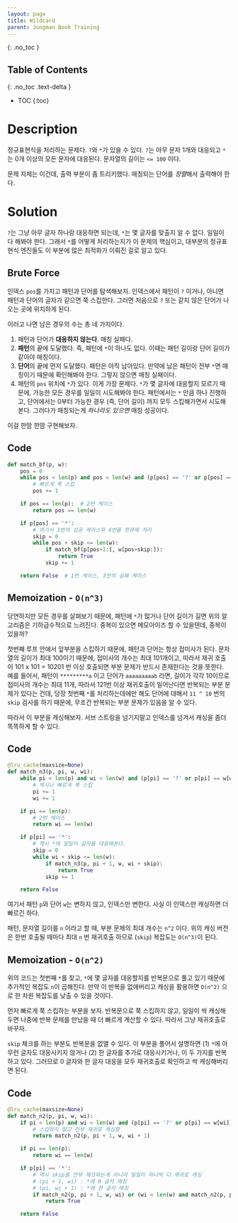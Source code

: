 ```yaml
---
layout: page
title: Wildcard
parent: Jongman Book Training
---
```


{: .no_toc }
## Table of Contents
{: .no_toc .text-delta }
- TOC
{:toc}

# Description
 정규표현식을 처리하는 문제다. `?`와 `*`가 있을 수 있다. `?`는 아무
 문자 1개와 대응되고 `*`는 0개 이상의 모든 문자에 대응된다. 문자열의
 길이는 `<= 100` 이다.

 문제 자체는 이건데, 출력 부분이 좀 트리키했다. 매칭되는 단어를
 *정렬*해서 출력해야 한다.

# Solution
 `?`는 그냥 아무 글자 하나랑 대응하면 되는데, `*`는 몇 글자를 맞출지
 알 수 없다. 일일이 다 해봐야 한다. 그래서 `*`를 어떻게 처리하는지가
 이 문제의 핵심이고, 대부분의 정규표현식 엔진들도 이 부분에 많은
 최적화가 이뤄진 걸로 알고 있다.

## Brute Force
 인덱스 `pos`를 가지고 패턴과 단어를 탐색해보자. 인덱스에서 패턴이 `?`
 이거나, 아니면 패턴과 단어의 글자가 같으면 쭉 스킵한다. 그러면
 처음으로 `?` 또는 같지 않은 단어가 나오는 곳에 위치하게 된다.

 이러고 나면 남은 경우의 수는 총 네 가지이다.
 1. 패턴과 단어가 **대응하지 않는다**. 매칭 실패다.
 2. **패턴**의 끝에 도달했다. 즉, 패턴에 `*`이 하나도 없다. 이때는 패턴
    길이랑 단어 길이가 같아야 매칭이다.
 3. **단어**의 끝에 먼저 도달했다. 패턴은 아직 남아있다. 만약에 남은
    패턴이 전부 `*`면 매칭이기 때문에 확인해봐야 한다. 그렇지 않으면
    매칭 실패이다.
 4. 패턴의 `pos` 위치에 `*`가 있다. 이게 가장 문제다. `*`가 몇 글자에
    대응할지 모르기 때문에, 가능한 모든 경우를 일일이 시도해봐야
    한다. 패턴에서는 `*` 만큼 하나 진행하고, 단어에서는 0부터 가능한
    경우 (즉, 단어 길이) 까지 모두 스킵해가면서 시도해본다. 그러다가
    매칭되는게 *하나라도 있으면* 매칭 성공이다.

 이걸 한땀 한땀 구현해보자.

## Code

``` python
def match_bf(p, w):
    pos = 0
    while pos < len(p) and pos < len(w) and (p[pos] == '?' or p[pos] == w[pos]):
	    # 빠르게 쭉 스킵
        pos += 1

    if pos == len(p):  # 2번 케이스
        return pos == len(w)

    if p[pos] == '*':
        # 여기서 3번의 성공 케이스와 4번을 한큐에 처리
        skip = 0
        while pos + skip <= len(w):
            if match_bf(p[pos+1:], w[pos+skip:]):
                return True
            skip += 1

    return False  # 1번 케이스, 3번의 실패 케이스
```


## Memoization - `O(n^3)`
 당연하지만 모든 경우를 살펴보기 때문에, 패턴에 `*`가 많거나 단어
 길이가 길면 위의 알고리즘은 기하급수적으로 느려진다. 중복이 있으면
 메모아이즈 할 수 있을텐데, 중복이 있을까?

 첫번째 루프 안에서 앞부분을 스킵하기 때문에, 패턴과 단어는 항상
 접미사가 된다. 문자열의 길이가 최대 100이기 때문에, 접미사의 개수는
 최대 101개이고, 따라서 재귀 호출이 101 x 101 = 10201 번 이상 호출되면
 부분 문제가 반드시 존재한다는 것을 뜻한다. 예를 들어서, 패턴이
 `*********a` 이고 단어가 `aaaaaaaaab` 라면, 길이가 각각 10이므로
 접미사의 개수는 최대 11개, 따라서 121번 이상 재귀호출이 일어난다면
 반복되는 부분 문제가 있다는 건데, 당장 첫번째 `*`를 처리하는데에만
 해도 단어에 대해서 `11 ^ 10` 번의 `skip` 검사를 하기 때문에, 무조건
 반복되는 부분 문제가 있음을 알 수 있다.

 따라서 이 부분을 캐싱해보자. 서브 스트링을 넘기지말고 인덱스를 넘겨서
 캐싱을 좀더 똑똑하게 할 수 있다.

## Code

```python
@lru_cache(maxsize=None)
def match_n3(p, pi, w, wi):
    while pi < len(p) and wi < len(w) and (p[pi] == '?' or p[pi] == w[wi]):
        # 역시나 빠르게 쭉 스킵
        pi += 1
        wi += 1

    if pi == len(p):
        # 2번 케이스
        return wi == len(w)

    if p[pi] == '*':
        # 역시 *에 일일이 글자를 대응해본다.
        skip = 0
        while wi + skip <= len(w):
            if match_n3(p, pi + 1, w, wi + skip):
                return True
            skip += 1

    return False
```

 여기서 패턴 `p`와 단어 `w`는 변하지 않고, 인덱스만 변한다. 사실 이
 인덱스만 캐싱하면 더 빠르긴 하다.

 패턴, 문자열 길이를 `n` 이라고 할 때, 부분 문제의 최대 개수는 `n^2`
 이다. 위의 캐싱 버전은 한번 호출될 때마다 최대 `n` 번 재귀호출 하므로
 (`skip`) 복잡도는 `O(n^3)`이 된다.

## Memoization - `O(n^2)`
 위의 코드는 첫번째 `*`를 찾고, `*`에 몇 글자를 대응할지를 반복문으로
 풀고 있기 때문에 추가적인 복잡도 `n`이 곱해진다. 만약 이 반복을
 없애버리고 캐싱을 활용하면 `O(n^2)` 으로 한 차원 복잡도를 낮출 수
 있을 것이다.

 먼저 빠르게 쭉 스킵하는 부분을 보자. 반복문으로 쭉 스킵하지 않고,
 일일이 싹 캐싱해두면 나중에 반복 문제를 만났을 때 더 빠르게 계산할 수
 있다. 따라서 그냥 재귀호출로 바꾸자.

 `skip` 체크를 하는 부분도 반복문을 없앨 수 있다. 이 부분을 풀어서
 설명하면 (1) `*`에 아무런 글자도 대응시키지 않거나 (2) 한 글자를
 추가로 대응시키거나, 이 두 가지를 반복하고 있다. 그러므로 0 글자와 한
 글자 대응을 모두 재귀호출로 확인하고 싹 캐싱해버리면 된다.

## Code

```python
@lru_cache(maxsize=None)
def match_n2(p, pi, w, wi):
    if pi < len(p) and wi < len(w) and (p[pi] == '?' or p[pi] == w[wi]):
        # 스킵하지 말고 전부 재귀로 캐싱함
        return match_n2(p, pi + 1, w, wi + 1)

    if pi == len(p):
        return wi == len(w)

    if p[pi] == '*':
        # 역시 skip을 전부 체크하는게 아니라 일일이 하나씩 다 재귀로 캐싱
        # (pi + 1, wi) : *에 0 글자 매칭
        # (pi, wi + 1) : *에 한 글자 매칭
        if match_n2(p, pi + 1, w, wi) or (wi < len(w) and match_n2(p, pi, w, wi + 1)):
            return True

    return False
```
